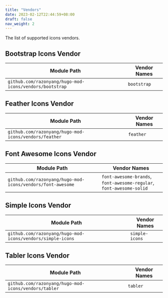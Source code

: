 ```yaml
---
title: "Vendors"
date: 2023-02-12T22:44:59+08:00
draft: false
nav_weight: 2
---
```


The list of supported icons vendors.

<!--more-->

## Bootstrap Icons Vendor

| Module Path                                             | Vendor Names |
| ------------------------------------------------------- | ------------ |
| `github.com/razonyang/hugo-mod-icons/vendors/bootstrap` | `bootstrap`  |

## Feather Icons Vendor

| Module Path                                          | Vendor Names |
| ---------------------------------------------------- | ------------ |
| `github.com/razonyang/hugo-mod-icons/vendors/feather` | `feather`     |

## Font Awesome Icons Vendor

| Module Path                                                | Vendor Names                                                        |
| ---------------------------------------------------------- | ------------------------------------------------------------------- |
| `github.com/razonyang/hugo-mod-icons/vendors/font-awesome` | `font-awesome-brands`, `font-awesome-regular`, `font-awesome-solid` |

## Simple Icons Vendor

| Module Path                                                | Vendor Names   |
| ---------------------------------------------------------- | -------------- |
| `github.com/razonyang/hugo-mod-icons/vendors/simple-icons` | `simple-icons` |

## Tabler Icons Vendor

| Module Path                                          | Vendor Names |
| ---------------------------------------------------- | ------------ |
| `github.com/razonyang/hugo-mod-icons/vendors/tabler` | `tabler`     |
